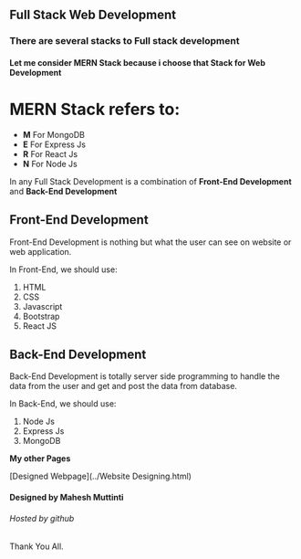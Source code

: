 ## Full Stack Web Development

### There are several stacks to Full stack development

#### Let me consider MERN Stack because i choose that Stack for Web Development

# MERN Stack refers to:

- **M** For MongoDB
- **E** For Express Js
- **R** For React Js
- **N** For Node Js

In any Full Stack Development is a combination of **Front-End Development** and **Back-End Development**

## Front-End Development

Front-End Development is nothing but what the user can see on website or web application.

In Front-End, we should use:

1. HTML
2. CSS
3. Javascript
4. Bootstrap
5. React JS

## Back-End Development

Back-End Development is totally server side programming to handle the data from the user and get and post the data from database.

In Back-End, we should use:

1. Node Js
2. Express Js
3. MongoDB

**My other Pages**

[Designed Webpage](../Website Designing.html)

#### Designed by Mahesh Muttinti

###### Hosted by github

Thank You All.
